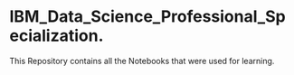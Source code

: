 # IBM_Data_Science_Professional_Specialization.
This Repository contains all the Notebooks that were used for learning.
